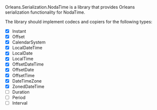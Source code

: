 Orleans.Serialization.NodaTime is a library that provides Orleans serialization functionality for NodaTime.

The library should implement codecs and copiers for the following types:

- [x] Instant
- [x] Offset
- [x] CalendarSystem
- [x] LocalDateTime
- [x] LocalDate
- [x] LocalTime
- [x] OffsetDateTime
- [x] OffsetDate
- [x] OffsetTime
- [x] DateTimeZone
- [x] ZonedDateTime
- [ ] Duration
- [ ] Period
- [ ] Interval
